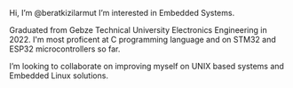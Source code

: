 Hi, I’m @beratkizilarmut
I’m interested in Embedded Systems.

Graduated from Gebze Technical University Electronics Engineering in 2022.
I'm most proficent at C programming language and on STM32 and ESP32 microcontrollers so far.

I’m looking to collaborate on improving myself on UNIX based systems and Embedded Linux solutions.

<!---
beratkizilarmut/beratkizilarmut is a ✨ special ✨ repository because its `README.md` (this file) appears on your GitHub profile.
You can click the Preview link to take a look at your changes.
--->
